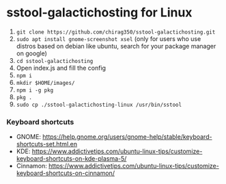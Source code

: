 # sstool-galactichosting for Linux

1. `git clone https://github.com/chirag350/sstool-galactichosting.git`
2. `sudo apt install gnome-screenshot xsel` (only for users who use distros based on debian like ubuntu, search for your package manager on google)
3. `cd sstool-galactichosting`
4. Open index.js and fill the config
5. `npm i`
6. `mkdir $HOME/images/`
7. `npm i -g pkg`
8. `pkg .`
9. `sudo cp ./sstool-galactichosting-linux /usr/bin/sstool`

### Keyboard shortcuts
- GNOME: https://help.gnome.org/users/gnome-help/stable/keyboard-shortcuts-set.html.en
- KDE: https://www.addictivetips.com/ubuntu-linux-tips/customize-keyboard-shortcuts-on-kde-plasma-5/
- Cinnamon: https://www.addictivetips.com/ubuntu-linux-tips/customize-keyboard-shortcuts-on-cinnamon/
